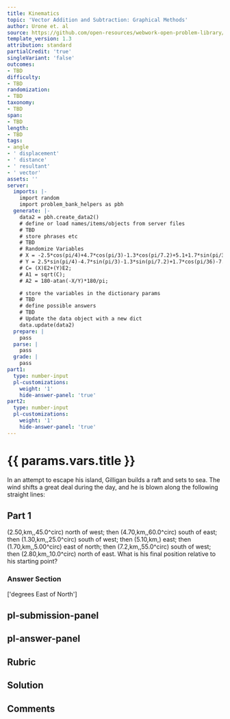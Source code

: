 ```yaml
---
title: Kinematics
topic: 'Vector Addition and Subtraction: Graphical Methods'
author: Urone et. al
source: https://github.com/open-resources/webwork-open-problem-library/tree/master/Contrib/BrockPhysics/College_Physics_Urone/3.Two_Dimensional_Kinematics/Projectile_Motion/NU_U17-03-04-005.pg
template_version: 1.3
attribution: standard
partialCredit: 'true'
singleVariant: 'false'
outcomes:
- TBD
difficulty:
- TBD
randomization:
- TBD
taxonomy:
- TBD
span:
- TBD
length:
- TBD
tags:
- angle
- ' displacement'
- ' distance'
- ' resultant'
- ' vector'
assets: ''
server:
  imports: |-
    import random
    import problem_bank_helpers as pbh
  generate: |-
    data2 = pbh.create_data2()
    # define or load names/items/objects from server files
    # TBD
    # store phrases etc
    # TBD
    # Randomize Variables
    # X = -2.5*cos(pi/4)+4.7*cos(pi/3)-1.3*cos(pi/7.2)+5.1+1.7*sin(pi/36)-7.2*cos(55*pi/180)+2.8*cos(pi/18);
    # Y = 2.5*sin(pi/4)-4.7*sin(pi/3)-1.3*sin(pi/7.2)+1.7*cos(pi/36)-7.2*sin(55*pi/180)+2.8*sin(pi/18);
    # C= (X)E2+(Y)E2;
    # A1 = sqrt(C);
    # A2 = 180-atan(-X/Y)*180/pi;

    # store the variables in the dictionary params
    # TBD
    # define possible answers
    # TBD
    # Update the data object with a new dict
    data.update(data2)
  prepare: |
    pass
  parse: |
    pass
  grade: |
    pass
part1:
  type: number-input
  pl-customizations:
    weight: '1'
    hide-answer-panel: 'true'
part2:
  type: number-input
  pl-customizations:
    weight: '1'
    hide-answer-panel: 'true'
---
```


# {{ params.vars.title }} 


In an attempt to escape his island, Gilligan builds a raft and sets to sea. The wind shifts a great deal during the day, and he is blown along the following straight lines:

## Part 1 
(2.50,km,,45.0^circ) north of west; then (4.70,km,,60.0^circ) south of east; then (1.30,km,,25.0^circ) south of west; then (5.10,km,) east; then (1.70,km,,5.00^circ) east of north; then (7.2,km,,55.0^circ) south of west; then (2.80,km,,10.0^circ) north of east. What is his final position relative to his starting point? 


 ### Answer Section
['degrees East of North']

## pl-submission-panel 


## pl-answer-panel 


## Rubric 


## Solution 


## Comments 


